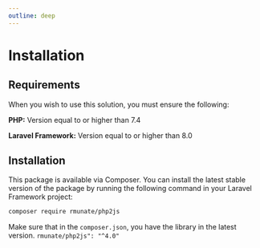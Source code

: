 ```yaml
---
outline: deep
---
```


# Installation

## Requirements

When you wish to use this solution, you must ensure the following:

**PHP:** Version equal to or higher than 7.4

**Laravel Framework:** Version equal to or higher than 8.0

## Installation

This package is available via Composer. You can install the latest stable version of the package by running the following command in your Laravel Framework project:

``` bash
composer require rmunate/php2js
```

Make sure that in the `composer.json`, you have the library in the latest version. `rmunate/php2js": "^4.0"`

